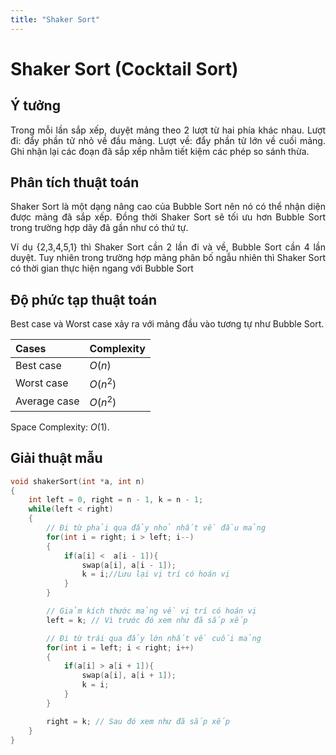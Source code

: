 ```yaml
---
title: "Shaker Sort"
---
```


<style>
    img
    {
        display:block;
        float:none;
        margin-left:auto;
        margin-right:auto;
        width:60%;
    }
    p{
        text-align: justify;
    }
    ul{
        margin-left:5px;
    }
</style>

# Shaker Sort (Cocktail Sort)

## Ý tưởng

Trong mỗi lần sắp xếp, duyệt mảng theo 2 lượt từ hai phía khác nhau.
Lượt đi: đẩy phần tử nhỏ về đầu mảng.
Lượt về: đẩy phần tử lớn về cuối mảng.
Ghi nhận lại các đoạn đã sắp xếp nhằm tiết kiệm các phép so sánh thừa.

## Phân tích thuật toán

Shaker Sort là một dạng nâng cao của Bubble Sort nên nó có thể nhận diện được mảng đã sắp xếp. Đồng thời Shaker Sort sẽ tối ưu hơn Bubble Sort trong trường hợp dãy đã gần như có thứ tự.

Ví dụ {2,3,4,5,1} thì Shaker Sort cần 2 lần đi và về, Bubble Sort cần 4 lần duyệt. Tuy nhiên trong trường hợp mảng phân bố ngẫu nhiên thì Shaker Sort có thời gian thực hiện ngang với Bubble Sort

## Độ phức tạp thuật toán

Best case và Worst case xảy ra với mảng đầu vào tương tự như Bubble Sort.

| Cases        | Complexity |
| :----------- | :--------- |
| Best case    | $O(n)$     |
| Worst case   | $O(n^2)$   |
| Average case | $O(n^2)$   |

Space Complexity: $O(1)$.

## Giải thuật mẫu

```c++
void shakerSort(int *a, int n)
{
    int left = 0, right = n - 1, k = n - 1;
    while(left < right)
    {
        // Đi từ phải qua đẩy nhỏ nhất về đầu mảng
        for(int i = right; i > left; i--)
        {
            if(a[i] <  a[i - 1]){
                swap(a[i], a[i - 1]);
                k = i;//Lưu lại vị trí có hoán vị
            }
        }

        // Giảm kích thước mảng về vị trí có hoán vị
        left = k; // Vì trước đó xem như đã sắp xếp

        // Đi từ trái qua đẩy lớn nhất về cuối mảng
        for(int i = left; i < right; i++)
        {
            if(a[i] > a[i + 1]){
                swap(a[i], a[i + 1]);
                k = i;
            }
        }

        right = k; // Sau đó xem như đã sắp xếp
    }
}
```
